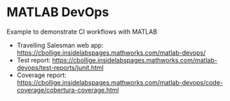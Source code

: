 # MATLAB DevOps

Example to demonstrate CI workflows with MATLAB

- Travelling Salesman web app: <https://cbollige.insidelabspages.mathworks.com/matlab-devops/>
- Test report: <https://cbollige.insidelabspages.mathworks.com/matlab-devops/test-reports/junit.html>
- Coverage report: <https://cbollige.insidelabspages.mathworks.com/matlab-devops/code-coverage/cobertura-coverage.html>